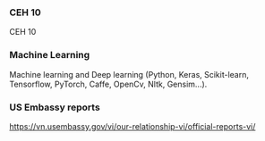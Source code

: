 ### CEH 10
CEH 10

### Machine Learning
Machine learning and Deep learning (Python, Keras, Scikit-learn, Tensorflow, PyTorch, Caffe, OpenCv, Nltk, Gensim...).

### US Embassy reports
https://vn.usembassy.gov/vi/our-relationship-vi/official-reports-vi/
